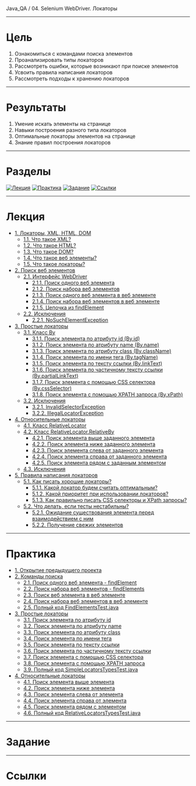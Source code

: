 Java_QA / 04. Selenium WebDriver. Локаторы

***

# Цель

1. Ознакомиться с командами поиска элементов
2. Проанализировать типы локаторов
3. Рассмотреть ошибки, которые возникают при поиске элементов
4. Усвоить правила написания локаторов
5. Рассмотреть подходы к хранению локаторов

***

# Результаты

1. Умение искать элементы на странице
2. Навыки построения разного типа локаторов 
3. Оптимальные локаторы элементов на странице
4. Знание правил построения локаторов

***

# Разделы

[![Лекция](https://img.shields.io/badge/-Лекция-ee99ff)](1.%20Лекция.md)
[![Практика](https://img.shields.io/badge/-Практика-aaffaa)](2.%20Практика.md)
[![Задание](https://img.shields.io/badge/-Задание-99ffee)](3.%20Задание.md)
[![Ссылки](https://img.shields.io/badge/-Ссылки-ffee99)](4.%20Ссылки.md)

***

# Лекция

* [1. Локаторы, XML, HTML, DOM](#1-локаторы-xml-html-dom)
    * [1.1. Что такое XML?](#11-что-такое-xml)
    * [1.2. Что такое HTML?](#12-что-такое-html)
    * [1.3. Что такое DOM?](#13-что-такое-dom)
    * [1.4. Что такое веб элементы?](#14-что-такое-веб-элементы)
    * [1.5. Что такое локаторы?](#15-что-такое-локаторы)
* [2. Поиск веб элементов](#2-поиск-веб-элементов)
    * [2.1. Интерфейс WebDriver](#21-интерфейс-webdriver)
        * [2.1.1. Поиск одного веб элемента](#211-поиск-одного-веб-элемента)
        * [2.1.2. Поиск набора веб элементов](#212-поиск-набора-веб-элементов)
        * [2.1.3. Поиск одного веб элемента в веб элементе](#213-поиск-одного-веб-элемента-в-веб-элементе)
        * [2.1.4. Поиск набора веб элементов в веб элементе](#214-поиск-набора-веб-элементов-в-веб-элементе)
        * [2.1.5. Цепочка из findElement](#215-цепочка-из-findelement)
    * [2.2. Исключения](#22-исключения)
        * [2.2.1. NoSuchElementException](#221-nosuchelementexception)
* [3. Простые локаторы](#3-простые-локаторы)
    * [3.1. Класс By](#31-класс-by)
        * [3.1.1. Поиск элемента по атрибуту id (By.id)](#311-поиск-элемента-по-атрибуту-id-byid)
        * [3.1.2. Поиск элемента по атрибуту name (By.name)](#312-поиск-элемента-по-атрибуту-name-byname)
        * [3.1.3. Поиск элемента по атрибуту class (By.className)](#313-поиск-элемента-по-атрибуту-class-byclassname)
        * [3.1.4. Поиск элемента по имени тега (By.tagName)](#314-поиск-элемента-по-имени-тега-bytagname)
        * [3.1.5. Поиск элемента по тексту ссылки (By.linkText)](#315-поиск-элемента-по-тексту-ссылки-bylinktext)
        * [3.1.6. Поиск элемента по частичному тексту ссылки (By.partialLinkText)](#316-поиск-элемента-по-частичному-тексту-ссылки-bypartiallinktext)
        * [3.1.7. Поиск элемента с помощью CSS селектора (By.cssSelector)](#317-поиск-элемента-с-помощью-css-селектора-bycssselector)
        * [3.1.8. Поиск элемента с помощью XPATH запроса (By.xPath)](#318-поиск-элемента-с-помощью-xpath-запроса-byxpath)
    * [3.2. Исключения](#32-исключения)
        * [3.2.1. InvalidSelectorException](#321-invalidselectorexception)
        * [3.2.2. IllegalLocatorException](#322-illegallocatorexception)
* [4. Относительные локаторы](#4-относительные-локаторы)
    * [4.1. Класс RelativeLocator](#41-класс-relativelocator)
    * [4.2. Класс RelativeLocator.RelativeBy](#42-класс-relativelocatorrelativeby)
        * [4.2.1. Поиск элемента выше заданного элемента](#421-поиск-элемента-выше-заданного-элемента)
        * [4.2.2. Поиск элемента ниже заданного элемента](#422-поиск-элемента-ниже-заданного-элемента)
        * [4.2.3. Поиск элемента слева от заданного элемента](#423-поиск-элемента-слева-от-заданного-элемента)
        * [4.2.4. Поиск элемента справа от заданного элемента](#424-поиск-элемента-справа-от-заданного-элемента)
        * [4.2.5. Поиск элемента рядом с заданным элементом](#425-поиск-элемента-рядом-с-заданным-элементом)
    * [4.3. Исключения](#43-исключения)
* [5. Правила написания локаторов](#5-правила-написания-локаторов)
    * [5.1. Как писать хорошие локаторы?](#51-как-писать-хорошие-локаторы)
        * [5.1.1. Какой локатор будем считать оптимальным?](#511-какой-локатор-будем-считать-оптимальным)
        * [5.1.2. Какой приоритет при использовании локаторов?](#512-какой-приоритет-при-использовании-локаторов)
        * [5.1.3. Как правильно писать CSS селекторы и XPath запросы?](#513-как-правильно-писать-css-селекторы-и-xpath-запросы)
    * [5.2. Что делать, если тесты нестабильны?](#52-что-делать-если-тесты-нестабильны)
        * [5.2.1. Ожидание существования элемента перед взаимодействием с ним](#521-ожидание-существования-элемента-перед-взаимодействием-с-ним)
        * [5.2.2. Получение свежих элементов](#522-получение-свежих-элементов)

***

# Практика

* [1. Открытие предыдущего проекта](#1-открытие-предыдущего-проекта)
* [2. Команды поиска](#2-команды-поиска)
    * [2.1. Поиск одного веб элемента - findElement](#21-поиск-одного-веб-элемента---findelement)
    * [2.2. Поиск набора веб элементов - findElements](#22-поиск-набора-веб-элементов---findelements)
    * [2.3. Поиск веб элемента в веб элементе](#23-поиск-веб-элемента-в-веб-элементе)
    * [2.4. Поиск набора веб элементов в веб элементе](#24-поиск-набора-веб-элементов-в-веб-элементе)
    * [2.5. Полный код FindElementsTest.java](#25-полный-код-findelementstestjava)
* [3. Простые локаторы](#3-простые-локаторы)
    * [3.1. Поиск элемента по атрибуту id](#31-поиск-элемента-по-атрибуту-id)
    * [3.2. Поиск элемента по атрибуту name](#32-поиск-элемента-по-атрибуту-name)
    * [3.3. Поиск элемента по атрибуту class](#33-поиск-элемента-по-атрибуту-class)
    * [3.4. Поиск элемента по имени тега](#34-поиск-элемента-по-имени-тега)
    * [3.5. Поиск элемента по тексту ссылки](#35-поиск-элемента-по-тексту-ссылки)
    * [3.6. Поиск элемента по частичному тексту ссылки](#36-поиск-элемента-по-частичному-тексту-ссылки)
    * [3.7. Поиск элемента с помощью CSS селектора](#37-поиск-элемента-с-помощью-css-селектора)
    * [3.8. Поиск элемента с помощью XPATH запроса](#38-поиск-элемента-с-помощью-xpath-запроса)
    * [3.9. Полный код SimpleLocatorsTypesTest.java](#39-полный-код-simplelocatorstypestestjava)
* [4. Относительные локаторы](#4-Относительные-локаторы)
    * [4.1. Поиск элемента выше элемента](#41-поиск-элемента-выше-элемента)
    * [4.2. Поиск элемента ниже элемента](#42-поиск-элемента-ниже-элемента)
    * [4.3. Поиск элемента слева от элемента](#43-поиск-элемента-слева-от-элемента)
    * [4.4. Поиск элемента справа от элемента](#44-поиск-элемента-справа-от-элемента)
    * [4.5. Поиск элемента рядом с элементом](#45-поиск-элемента-рядом-с-элементом)
    * [4.6. Полный код RelativeLocatorsTypesTest.java](#46-полный-код-relativelocatorstypestestjava)

***

# Задание

***

# Ссылки